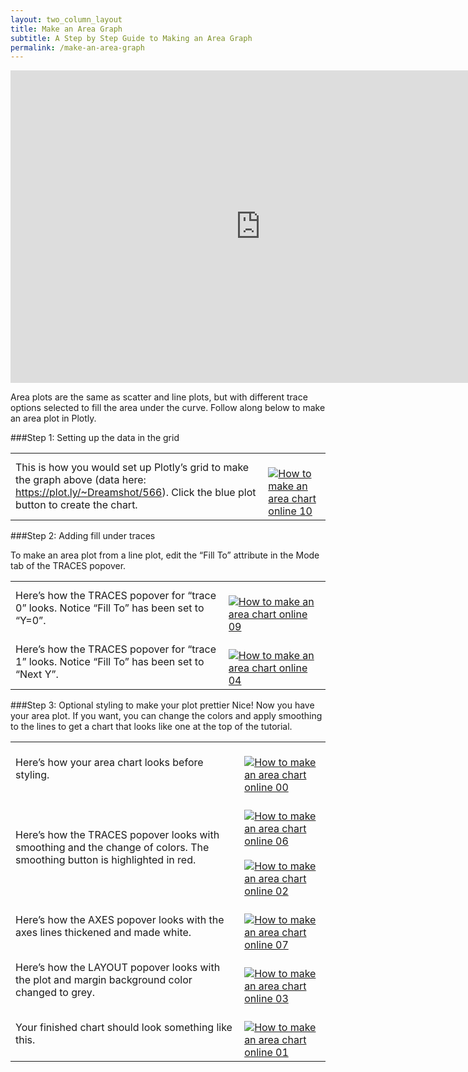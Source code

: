 ```yaml
---
layout: two_column_layout
title: Make an Area Graph
subtitle: A Step by Step Guide to Making an Area Graph
permalink: /make-an-area-graph
---
```


<iframe src="https://plot.ly/~Dreamshot/564.embed?width=800&amp;height=500" width="800" height="500" frameborder="0" scrolling="no" seamless="seamless"></iframe>

Area plots are the same as scatter and line plots, but with different trace options selected to fill the area under the curve. Follow along below to make an area plot in Plotly.

###Step 1: Setting up the data in the grid

<table>
<tbody>
<tr>
<td>This is how you would set up Plotly’s grid to make the graph above (data here: <a href="https://plot.ly/~Dreamshot/566" target="_blank">https://plot.ly/~Dreamshot/566</a>). Click the blue plot button to create the chart.</td>
<td><a href="https://plot.ly/static/learn/images/web_app_tutorials/how-to-make-an-area-chart-online/image10.png" data-lightbox="image-10"><br />
<img   src="https://plot.ly/static/learn/images/web_app_tutorials/how-to-make-an-area-chart-online/image10.png" alt="How to make an area chart online 10" /><br />
</a></td>
</tr>
</tbody>
</table>

###Step 2: Adding fill under traces

To make an area plot from a line plot, edit the “Fill To” attribute in the Mode tab of the TRACES popover.
<table>
<tbody>
<tr>
<td>Here’s how the TRACES popover for “trace 0” looks. Notice “Fill To” has been set to “Y=0”.</td>
<td><a href="https://plot.ly/static/learn/images/web_app_tutorials/how-to-make-an-area-chart-online/image09.png" data-lightbox="image-09"><br />
<img   src="https://plot.ly/static/learn/images/web_app_tutorials/how-to-make-an-area-chart-online/image09.png" alt="How to make an area chart online 09" /><br />
</a></td>
</tr>
<tr>
<td>Here’s how the TRACES popover for “trace 1” looks. Notice “Fill To” has been set to “Next Y”.</td>
<td><a href="https://plot.ly/static/learn/images/web_app_tutorials/how-to-make-an-area-chart-online/image04.png" data-lightbox="image-04"><br />
<img   src="https://plot.ly/static/learn/images/web_app_tutorials/how-to-make-an-area-chart-online/image04.png" alt="How to make an area chart online 04" /><br />
</a></td>
</tr>
</tbody>
</table>

###Step 3: Optional styling to make your plot prettier
Nice! Now you have your area plot. If you want, you can change the colors and apply smoothing to the lines to get a chart that looks like one at the top of the tutorial.
<table>
<tbody>
<tr>
<td>Here’s how your area chart looks before styling.</td>
<td><a href="https://plot.ly/static/learn/images/web_app_tutorials/how-to-make-an-area-chart-online/image00.png" data-lightbox="image-00"><br />
<img   src="https://plot.ly/static/learn/images/web_app_tutorials/how-to-make-an-area-chart-online/image00.png" alt="How to make an area chart online 00" /><br />
</a></td>
</tr>
<tr>
<td>Here’s how the TRACES popover looks with smoothing and the change of colors. The smoothing button is highlighted in red.</td>
<td><a href="https://plot.ly/static/learn/images/web_app_tutorials/how-to-make-an-area-chart-online/image06.png" data-lightbox="image-06"><br />
<img   src="https://plot.ly/static/learn/images/web_app_tutorials/how-to-make-an-area-chart-online/image06.png" alt="How to make an area chart online 06" /><br />
</a><a href="https://plot.ly/static/learn/images/web_app_tutorials/how-to-make-an-area-chart-online/image02.png" data-lightbox="image-02"><br />
<img   src="https://plot.ly/static/learn/images/web_app_tutorials/how-to-make-an-area-chart-online/image02.png" alt="How to make an area chart online 02" /><br />
</a></td>
</tr>
<tr>
<td>Here’s how the AXES popover looks with the axes lines thickened and made white.</td>
<td><a href="https://plot.ly/static/learn/images/web_app_tutorials/how-to-make-an-area-chart-online/image07.png" data-lightbox="image-07"><br />
<img   src="https://plot.ly/static/learn/images/web_app_tutorials/how-to-make-an-area-chart-online/image07.png" alt="How to make an area chart online 07" /><br />
</a></td>
</tr>
<tr>
<td>Here’s how the LAYOUT popover looks with the plot and margin background color changed to grey.</td>
<td><a href="https://plot.ly/static/learn/images/web_app_tutorials/how-to-make-an-area-chart-online/image03.png" data-lightbox="image-03"><br />
<img   src="https://plot.ly/static/learn/images/web_app_tutorials/how-to-make-an-area-chart-online/image03.png" alt="How to make an area chart online 03" /><br />
</a></td>
</tr>
<tr>
<td>Your finished chart should look something like this.</td>
<td><a href="https://plot.ly/static/learn/images/web_app_tutorials/how-to-make-an-area-chart-online/image01.png" data-lightbox="image-01"><br />
<img   src="https://plot.ly/static/learn/images/web_app_tutorials/how-to-make-an-area-chart-online/image01.png" alt="How to make an area chart online 01" /><br />
</a></td>
</tr>
</tbody>
</table>
